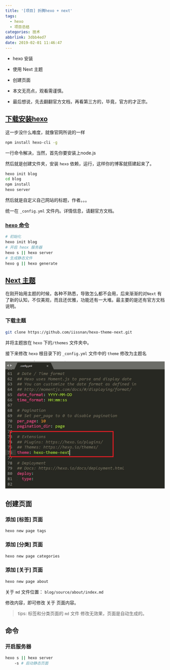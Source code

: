 ```yaml
---
title: '[项目] 折腾hexo + next'
tags:
  - hexo
  - 项目总结
categories: 技术
abbrlink: 3dbb4ed7
date: 2019-02-01 11:46:47
---
```


- hexo 安装

- 使用 Next 主题
- 创建页面
- 本文无亮点，观看需谨慎。
- 最后想说，先去翻翻官方文档，再看第三方的，毕竟，官方的才正宗。

<!--more-->

## [下载安装hexo](https://hexo.io/zh-cn/)

这一步没什么难度，就像官网所说的一样

```bash
npm install hexo-cli -g
```

一行命令解决，当然，首先你要安装上node.js

然后就是创建文件夹，安装 `hexo` 依赖，运行，这样你的博客就搭建起来了。

```bash
hexo init blog
cd blog
npm install
hexo server
```

然后就是自定义自己网站的标题，作者。。。

统一在 `_config.yml` 文件内。详情信息，请翻官方文档。

### [hexo 命令](https://hexo.io/zh-cn/docs/commands)

```bash
# 初始化
hexo init blog 
# 开启 heox 服务器
hexo s || hexo server
# 生成静态文件
hexo g || hexo generate
```



## [Next 主题](http://theme-next.iissnan.com/)

在刚开始用主题的时候，各种不熟悉，导致怎么都不会用，后来渐渐的对`Next` 有了新的认知，不仅美观，而且还优雅，功能还有一大堆。最主要的是还有官方文档说明。



### 下载主题

```bash
git clone https://github.com/iissnan/hexo-theme-next.git
```

并将主题放在 `hexo` 下的`/themes` 文件夹中。

接下来修改 `hexo` 根目录下的 `_config.yml` 文件中的 `theme` 修改为主题名 

![](https://raw.githubusercontent.com/popring/assets-repo/master/img/20191221115435.jpg)



## 创建页面

### 添加 [标签] 页面

```
hexo new page tags
```

### 添加 [分类] 页面

```bash
hexo new page categories
```

### 添加 [关于] 页面

```bash
hexo new page about
```

关于 `md` 文件位置： `blog/source/about/index.md`

修改内容，即可修改 关于 页面内容。

> tips: 标签和分类页面的 `md` 文件 修改无效果，页面是自动生成的。

## 命令

### 开启服务器

```bash
hexo s || hexo server
	-s # 启动静态页面
```


